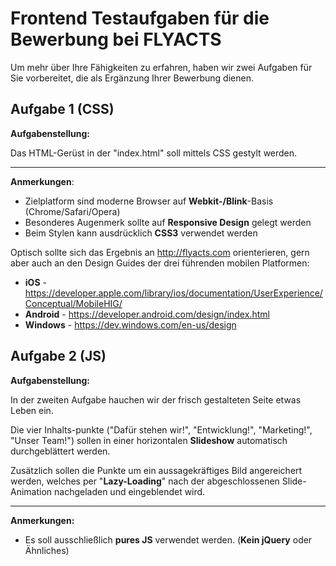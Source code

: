 Frontend Testaufgaben für die Bewerbung bei FLYACTS
==============================================

Um mehr über Ihre Fähigkeiten zu erfahren, haben wir zwei Aufgaben für Sie vorbereitet, die als Ergänzung Ihrer Bewerbung dienen.

Aufgabe 1 (CSS)
---------------

**Aufgabenstellung:**

Das HTML-Gerüst in der "index.html" soll mittels CSS gestylt werden. 


----------


**Anmerkungen**:

 - Zielplatform sind moderne Browser auf **Webkit-/Blink**-Basis (Chrome/Safari/Opera)
 - Besonderes Augenmerk sollte auf **Responsive Design** gelegt werden
 - Beim Stylen kann ausdrücklich **CSS3** verwendet werden

Optisch sollte sich das Ergebnis an http://flyacts.com orienterieren, gern aber auch an den Design Guides der drei führenden mobilen Platformen:
 
 - **iOS** - https://developer.apple.com/library/ios/documentation/UserExperience/Conceptual/MobileHIG/
 - **Android** - https://developer.android.com/design/index.html
 - **Windows** - https://dev.windows.com/en-us/design

Aufgabe 2 (JS)
--------------

**Aufgabenstellung:**

In der zweiten Aufgabe hauchen wir der frisch gestalteten Seite etwas Leben ein. 

Die vier Inhalts-punkte ("Dafür stehen wir!", "Entwicklung!", "Marketing!", "Unser Team!") sollen in einer horizontalen **Slideshow** automatisch durchgeblättert werden. 

Zusätzlich sollen die Punkte um ein aussagekräftiges Bild angereichert werden, welches per "**Lazy-Loading**" nach der abgeschlossenen Slide-Animation nachgeladen und eingeblendet wird.


----------


**Anmerkungen:**

 - Es soll ausschließlich **pures JS** verwendet werden. (**Kein jQuery** oder Ähnliches)

